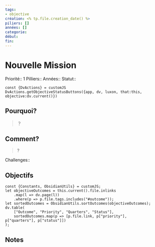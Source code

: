 ```yaml
---
tags:
- objective
création: <% tp.file.creation_date() %>
piliers: []
années: []
categorie: 
début: 
fin: 
---
```


# Nouvelle Mission
Priorité:: 1
Pilliers:: 
Années:: 
Statut:: 
```dataviewjs
const {DvActions} = customJS
DvActions.getObjectiveStatusButtons({app, dv, luxon, that:this, objective:dv.current()})
```

## Pourquoi?
> ？

## Comment?
> ?

Challenges:: 

## Objectifs
```dataviewjs
const {Constants, ObsidianUtils} = customJS;
let objectiveOutcomes = this.current().file.inlinks
    .map(l => dv.page(l))
    .where(p => p.file.tags.includes("#outcome"));
let sortedOutcomes = ObsidianUtils.sortOutcomes(objectiveOutcomes);
dv.table(
    ["Outcome", "Priority", "Quarters", "Status"],
    sortedOutcomes.map(p => [p.file.link, p["priority"], p["quarters"], p["status"]])
);
```

## Notes
